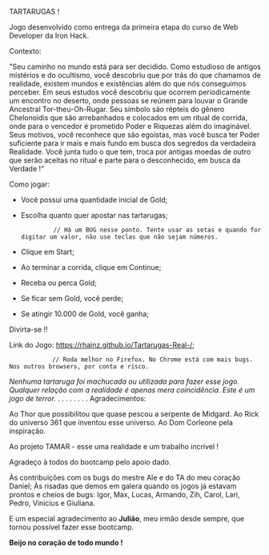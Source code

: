 TARTARUGAS !

Jogo desenvolvido como entrega da primeira etapa do curso de Web Developer da Iron Hack.

Contexto:

"Seu caminho no mundo está para ser decidido. Como estudioso de antigos mistérios e do ocultismo, você descobriu que por trás do que chamamos de realidade, existem mundos e existências além do que nós conseguimos perceber. 
Em seus estudos você descobriu que ocorrem periodicamente um encontro no deserto, onde pessoas se reúnem para louvar o Grande Ancestral Tor-theu-Oh-Rugar. Seu símbolo são répteis do gênero Chelonoidis que são arrebanhados e colocados em um ritual de corrida, onde para o vencedor é prometido Poder e Riquezas além do imaginável. 
Seus motivos, você reconhece que são egoístas, mas você busca ter Poder suficiente para ir mais e mais fundo em busca dos segredos da verdadeira Realidade.
Você junta tudo o que tem, troca por antigas moedas de outro que serão aceitas no ritual e parte para o desconhecido, em busca da Verdade !"

Como jogar:

  - Você possui uma quantidade inicial de Gold;
  - Escolha quanto quer apostar nas tartarugas;
              
                 // Há um BUG nesse ponto. Tente usar as setas e quando for digitar um valor, não use teclas que não sejam números.
  
  - Clique em Start;        
  - Ao terminar a corrida, clique em Continue;
  - Receba ou perca Gold;
  - Se ficar sem Gold, você perde;
  - Se atingir 10.000 de Gold, você ganha;

  Divirta-se !!
  
  Link do Jogo: https://rhainz.github.io/Tartarugas-Real-/;        
  
                // Roda melhor no Firefox. No Chrome está com mais bugs. Nos outros browsers, por conta e risco.
  
  
  *Nenhuma tartaruga foi machucada ou utilizada para fazer esse jogo. Qualquer relação com a realidade é apenas mera coincidência. Este é um jogo de terror.*
 .
 .
 .
 .
 .
 .
 .
 .
  Agradecimentos:
  
  Ao Thor que possibilitou que quase pescou a serpente de Midgard.
  Ao Rick do universo 361 que inventou esse universo.
  Ao Dom Corleone pela inspiração.
  
  Ao projeto TAMAR - esse uma realidade e um trabalho incrível !
  
  
  
  Agradeço à todos do bootcamp pelo apoio dado.
    
  Às contribuições com os bugs do mestre Ale e do TA do meu coração Daniel;
  Às risadas que demos em galera quando os jogos já estavam prontos e cheios de bugs:
       Igor, Max, Lucas, Armando, Zih, Carol, Lari, Pedro, Vinicius e Giuliana.
  
  
 
  E um especial agradecimento ao **Julião**, meu irmão desde sempre, que tornou possível fazer esse bootcamp.
  
  **Beijo no coração de todo mundo !**
  
